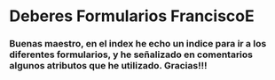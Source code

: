 # Deberes Formularios FranciscoE
### Buenas maestro, en el index he echo un indice para ir a los diferentes formularios, y he señalizado en comentarios algunos atributos que he utilizado. Gracias!!!
